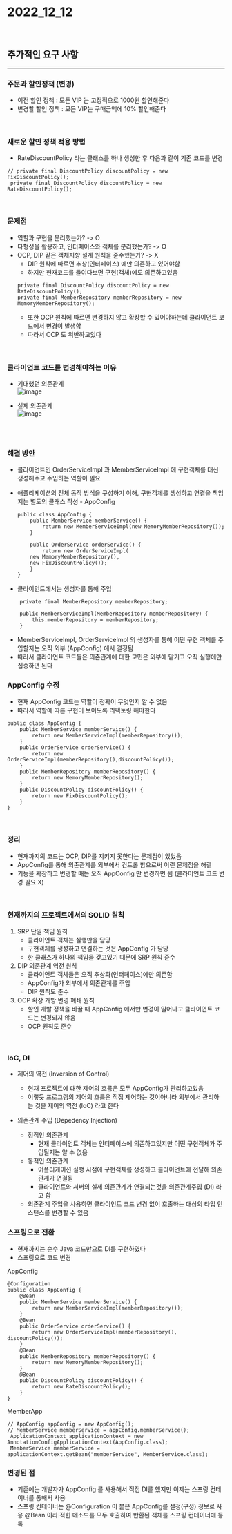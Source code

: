 # 2022_12_12

</br>

## 추가적인 요구 사항

<hr>

### 주문과 할인정책 (변경)

-   이전 할인 정책 : 모든 VIP 는 고정적으로 1000원 할인해준다
-   변경할 할인 정책 : 모든 VIP는 구매금액에 10% 할인해준다

</br>

### 새로운 할인 정책 적용 방법

-   RateDiscountPolicy 라는 클래스를 하나 생성한 후 다음과 같이 기존 코드를 변경

```
// private final DiscountPolicy discountPolicy = new FixDiscountPolicy();
 private final DiscountPolicy discountPolicy = new RateDiscountPolicy();
```

</br>

### 문제점

-   역할과 구현을 분리했는가? -> O
-   다형성을 활용하고, 인터페이스와 객체를 분리했는가? -> O
-   OCP, DIP 같은 객체지향 설계 원칙을 준수했는가? -> X
    -   DIP 원칙에 따르면 추상(인터페이스) 에만 의존하고 있어야함
    -   하지만 현재코드를 들여다보면 구현(객체)에도 의존하고있음
    ```
    private final DiscountPolicy discountPolicy = new RateDiscountPolicy();
    private final MemberRepository memberRepository = new MemoryMemberRepository();
    ```
    -   또한 OCP 원칙에 따르면 변경하지 않고 확장할 수 있어야하는데 클라이언트 코드에서 변경이 발생함
    -   따라서 OCP 도 위반하고있다

</br>

### 클라이언트 코드를 변경해야하는 이유

-   기대했던 의존관계 </br>
    ![image](https://user-images.githubusercontent.com/96561194/207148137-d2c91d62-ba25-478b-b341-bedbea57c4d7.png)

-   실제 의존관계 </br>
    ![image](https://user-images.githubusercontent.com/96561194/207148249-a026745a-6eab-48c7-b1ac-009485c89ace.png)

</br></br>

### 해결 방안

-   클라이언트인 OrderServiceImpl 과 MemberServiceImpl 에 구현객체를 대신 생성해주고 주입하는 역할이 필요
-   애플리케이션의 전체 동작 방식을 구성하기 이해, 구현객체를 생성하고 연결을 책임지는 별도의 클래스 작성 - AppConfig

    ```
    public class AppConfig {
        public MemberService memberService() {
            return new MemberServiceImpl(new MemoryMemberRepository());
        }

        public OrderService orderService() {
            return new OrderServiceImpl(
        new MemoryMemberRepository(),
        new FixDiscountPolicy());
        }
    }
    ```

-   클라이언트에서는 생성자를 통해 주입

```
    private final MemberRepository memberRepository;

    public MemberServiceImpl(MemberRepository memberRepository) {
        this.memberRepository = memberRepository;
    }
```

-   MemberServiceImpl, OrderServiceImpl 의 생성자를 통해 어떤 구현 객체를 주입할지는 오직 외부 (AppConfig) 에서 결정됨
-   따라서 클라이언트 코드들은 의존관계에 대한 고민은 외부에 맡기고 오직 실행에만 집중하면 된다

### AppConfig 수정

-   현재 AppConfig 코드는 역할이 정확이 무엇인지 알 수 없음
-   따라서 역할에 따른 구현이 보이도록 리팩토링 해야한다

```
public class AppConfig {
    public MemberService memberService() {
        return new MemberServiceImpl(memberRepository());
    }
    public OrderService orderService() {
        return new OrderServiceImpl(memberRepository(),discountPolicy());
    }
    public MemberRepository memberRepository() {
        return new MemoryMemberRepository();
    }
    public DiscountPolicy discountPolicy() {
        return new FixDiscountPolicy();
    }
}
```

</br>

### 정리

-   현재까지의 코드는 OCP, DIP를 지키지 못한다는 문제점이 있었음
-   AppConfig를 통해 의존관계를 외부에서 컨트롤 함으로써 이런 문제점을 해결
-   기능을 확장하고 변경할 때는 오직 AppConfig 만 변경하면 됨 (클라이언트 코드 변경 필요 X)

</br>

### 현재까지의 프로젝트에서의 SOLID 원칙

1. SRP 단일 책임 원칙
    - 클라이언트 객체는 실행만을 담당
    - 구현객체를 생성하고 연결하는 것은 AppConfig 가 담당
    - 한 클래스가 하나의 책임을 갖고있기 때문에 SRP 원칙 준수
2. DIP 의존관계 역전 원칙
    - 클라이언트 객체들은 오직 추상화(인터페이스)에만 의존함
    - AppConfig가 외부에서 의존관계를 주입
    - DIP 원칙도 준수
3. OCP 확장 개방 변경 폐쇄 원칙
    - 할인 개발 정책을 바꿀 때 AppConfig 에서만 변경이 일어나고 클라이언트 코드는 변경되지 않음
    - OCP 원칙도 준수

</br>

### IoC, DI

-   제어의 역전 (Inversion of Control)

    -   현재 프로젝트에 대한 제어의 흐름은 모두 AppConfig가 관리하고있음
    -   이렇듯 프로그램의 제어의 흐름은 직접 제어하는 것이아니라 외부에서 관리하는 것을 제어의 역전 (IoC) 라고 한다

-   의존관계 주입 (Depedency Injection)
    -   정적인 의존관계
        -   현재 클라이언트 객체는 인터페이스에 의존하고있지만 어떤 구현객체가 주입될지는 알 수 없음
    -   동적인 의존관계
        -   어플리케이션 실행 시점에 구현객체를 생성하고 클라이언트에 전달해 의존관계가 연결됨
        -   클라이언트와 서버의 실제 의존관계가 연결되는것을 의존관계주입 (DI) 라고 함
    -   의존관계 주입을 사용하면 클라이언트 코드 변경 없이 호출하는 대상의 타입 인스턴스를 변경할 수 있음

### 스프링으로 전환

-   현재까지는 순수 Java 코드만으로 DI를 구현하였다
-   스프링으로 코드 변경

AppConfig

```
@Configuration
public class AppConfig {
    @Bean
    public MemberService memberService() {
        return new MemberServiceImpl(memberRepository());
    }
    @Bean
    public OrderService orderService() {
        return new OrderServiceImpl(memberRepository(), discountPolicy());
    }
    @Bean
    public MemberRepository memberRepository() {
        return new MemoryMemberRepository();
    }
    @Bean
    public DiscountPolicy discountPolicy() {
        return new RateDiscountPolicy();
    }
}
```

MemberApp

```
// AppConfig appConfig = new AppConfig();
// MemberService memberService = appConfig.memberService();
 ApplicationContext applicationContext = new AnnotationConfigApplicationContext(AppConfig.class);
 MemberService memberService = applicationContext.getBean("memberService", MemberService.class);
```

### 변경된 점

-   기존에는 개발자가 AppConfig 를 사용해서 직접 DI를 했지만 이제는 스프링 컨테이너를 통해서 사용
-   스프링 컨테이너는 @Configuration 이 붙은 AppConfig를 설정(구성) 정보로 사용 @Bean 이라 적힌 메소드를 모두 호출하여 반환된 객체를 스프링 컨테이너에 등록
